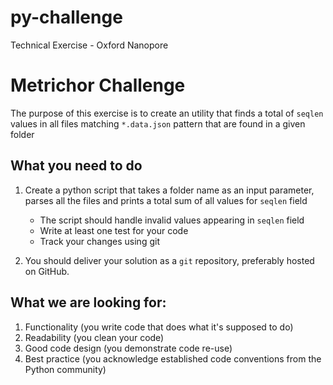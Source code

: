 # py-challenge
Technical Exercise - Oxford Nanopore


Metrichor Challenge
=================

The purpose of this exercise is to create an utility that finds a total of `seqlen` values in all files matching `*.data.json` pattern that are found in a given folder

What you need to do
-------------------

1. Create a python script that takes a folder name as an input parameter, parses all the files and prints a total sum of all values for `seqlen` field
    - The script should handle invalid values appearing in `seqlen` field
    - Write at least one test for your code
    - Track your changes using git

2. You should deliver your solution as a `git` repository, preferably hosted on GitHub.

What we are looking for:
-------------------
1. Functionality (you write code that does what it's supposed to do)
2. Readability (you clean your code)
3. Good code design (you demonstrate code re-use)
4. Best practice (you acknowledge established code conventions from the Python community)

